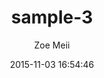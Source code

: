 ---
layout: project
title:  sample-3
date:   2015-11-03 16:54:46
author: Zoe Meii
categories:
- work
img: sample-3.jpg
subjects: sketchbook
---